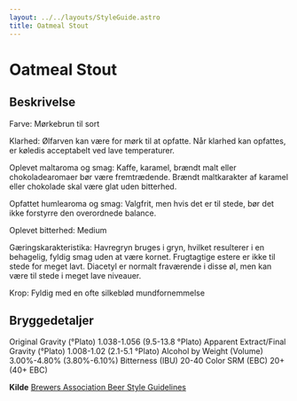 ```yaml
---
layout: ../../layouts/StyleGuide.astro
title: Oatmeal Stout
---
```

# Oatmeal Stout

## Beskrivelse
Farve: Mørkebrun til sort

Klarhed: Ølfarven kan være for mørk til at opfatte. Når klarhed kan opfattes, er køledis acceptabelt ved lave temperaturer.

Oplevet maltaroma og smag: Kaffe, karamel, brændt malt eller chokoladearomaer bør være fremtrædende. Brændt maltkarakter af karamel eller chokolade skal være glat uden bitterhed.

Opfattet humlearoma og smag: Valgfrit, men hvis det er til stede, bør det ikke forstyrre den overordnede balance.

Oplevet bitterhed: Medium

Gæringskarakteristika: Havregryn bruges i gryn, hvilket resulterer i en behagelig, fyldig smag uden at være kornet. Frugtagtige estere er ikke til stede for meget lavt. Diacetyl er normalt fraværende i disse øl, men kan være til stede i meget lave niveauer.

Krop: Fyldig med en ofte silkeblød mundfornemmelse




## Bryggedetaljer
Original Gravity (°Plato) 1.038-1.056 (9.5-13.8 °Plato)
Apparent Extract/Final Gravity (°Plato) 1.008-1.02 (2.1-5.1 °Plato)
Alcohol by Weight (Volume) 3.00%-4.80% (3.80%-6.10%)
Bitterness (IBU) 20-40
Color SRM (EBC) 20&#43;(40&#43; EBC)					



**Kilde**
[Brewers Association Beer Style Guidelines](https://www.brewersassociation.org/)
